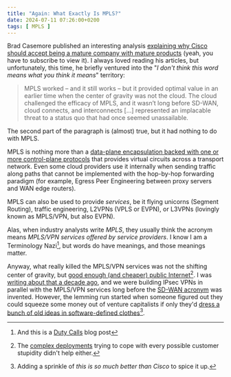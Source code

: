 ```yaml
---
title: "Again: What Exactly Is MPLS?"
date: 2024-07-11 07:26:00+0200
tags: [ MPLS ]
---
```

Brad Casemore published an interesting analysis [explaining why Cisco should accept being a mature company with mature products](https://crepuscular-circus.ghost.io/cisco-cant-party-like-its-1999-but-the-end-is-not-near/) (yeah, you have to subscribe to view it). I always loved reading his articles, but unfortunately, this time, he briefly ventured into the "_I don't think this word means what you think it means_" territory:

> MPLS worked – and it still works – but it provided optimal value in an earlier time when the center of gravity was not the cloud. The cloud challenged the efficacy of MPLS, and it wasn’t long before SD-WAN, cloud connects, and interconnects [...] represented an implacable threat to a status quo that had once seemed unassailable.

The second part of the paragraph is (almost) true, but it had nothing to do with MPLS.
<!--more-->
MPLS is nothing more than a [data-plane encapsulation backed with one or more control-plane protocols](https://datatracker.ietf.org/doc/html/rfc3031) that provides virtual circuits across a transport network. Even some cloud providers use it internally when sending traffic along paths that cannot be implemented with the hop-by-hop forwarding paradigm (for example, Egress Peer Engineering between proxy servers and WAN edge routers).

MPLS can also be used to provide *services*, be it flying unicorns (Segment Routing), traffic engineering, L2VPNs (VPLS or EVPN), or L3VPNs (lovingly known as MPLS/VPN, but also EVPN).

Alas, when industry analysts write _MPLS_, they usually think the acronym means _MPLS/VPN services offered by service providers_. I know I am a Terminology Nazi[^SWI], but words do have meanings, and those meanings matter.

[^SWI]: And this is a [Duty Calls](https://xkcd.com/386/) blog post

Anyway, what really killed the MPLS/VPN services was not the shifting center of gravity, but [good enough (and cheaper) public Internet](https://blog.ipspace.net/2015/07/reliability-of-sd-wan-and-hybrid-wan/)[^CD]. I was [writing about that a decade ago](https://blog.ipspace.net/2014/07/could-you-replace-mplsvpn-with-ipsec/), and we were building IPsec VPNs in parallel with the MPLS/VPN services long before the [SD-WAN acronym](https://blog.ipspace.net/tag/sd-wan/) was invented. However, the lemming run started when someone figured out they could squeeze some money out of venture capitalists if only they'd [dress a bunch of old ideas in software-defined clothes](https://blog.ipspace.net/2015/06/software-defined-wanwell-orchestrated/)[^BTC].

[^CD]: The [complex deployments](https://blog.ipspace.net/2022/03/mpls-vpn-too-complex/) trying to cope with every possible customer stupidity didn't help either.

[^BTC]: Adding a sprinkle of *this is so much better than Cisco* to spice it up.
